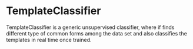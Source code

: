 # TemplateClassifier

TemplateClassifier is a generic unsupervised classifier, where if finds different type of common forms among the data set and also classifies the templates in real time once trained.
